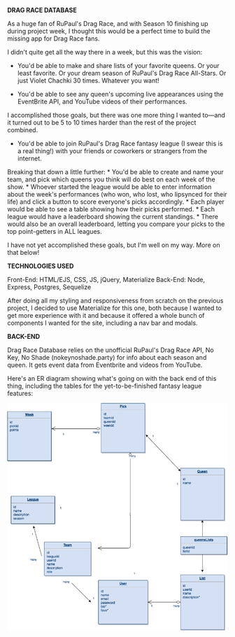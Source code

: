 **DRAG RACE DATABASE**

As a huge fan of RuPaul's Drag Race, and with Season 10 finishing up during project week, I thought this would be a perfect time to build the missing app for Drag Race fans.

I didn't quite get all the way there in a week, but this was the vision:

* You'd be able to make and share lists of your favorite queens. Or your least favorite. Or your dream season of RuPaul's Drag Race All-Stars. Or just Violet Chachki 30 times. Whatever you want!

* You'd be able to see any queen's upcoming live appearances using the EventBrite API, and YouTube videos of their performances.

I accomplished those goals, but there was one more thing I wanted to—and it turned out to be 5 to 10 times harder than the rest of the project combined.

* You'd be able to join RuPaul's Drag Race fantasy league (I swear this is a real thing!) with your friends or coworkers or strangers from the internet.

Breaking that down a little further:
    * You'd be able to create and name your team, and pick which queens you think will do best on each week of the show.
    * Whoever started the league would be able to enter information about the week's performances (who won, who lost, who lipsynced for their life) and click a button to score everyone's picks accordingly.
    * Each player would be able to see a table showing how their picks performed.
    * Each league would have a leaderboard showing the current standings.
    * There would also be an overall leaderboard, letting you compare your picks to the top point-getters in ALL leagues.

I have not yet accomplished these goals, but I'm well on my way. More on that below!

**TECHNOLOGIES USED**

Front-End: HTML/EJS, CSS, JS, jQuery, Materialize
Back-End: Node, Express, Postgres, Sequelize

After doing all my styling and responsiveness from scratch on the previous project, I decided to use Materialize for this one, both because I wanted to get more experience with it and because it offered a whole bunch of components I wanted for the site, including a nav bar and modals.


**BACK-END**

Drag Race Database relies on the unofficial RuPaul's Drag Race API, No Key, No Shade (nokeynoshade.party) for info about each season and queen. It gets event data from Eventbrite and videos from YouTube.

Here's an ER diagram showing what's going on with the back end of this thing, including the tables for the yet-to-be-finished fantasy league features:

![erd](/screengrabs/dragraceerd.png)

